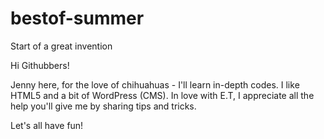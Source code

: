 # bestof-summer
Start of a great invention

Hi Githubbers!

Jenny here, for the love of chihuahuas - I'll learn in-depth codes. I like HTML5 and a bit of WordPress (CMS).
In love with E.T, I appreciate all the help you'll give me by sharing tips and tricks.

Let's all have fun!
